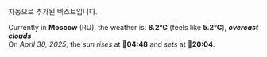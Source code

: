 
자동으로 추가된 텍스트입니다.

<!--START_SECTION:weather:moscow-->
Currently in **Moscow** (RU), the weather is: **8.2°C** (feels like **5.2°C**), ***overcast clouds***<br/>
On *April 30, 2025*, the *sun rises* at 🌅**04:48** and *sets* at 🌇**20:04**.
<!--END_SECTION:weather-->
